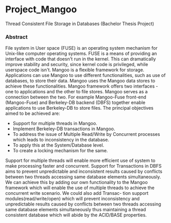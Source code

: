 # Project_Mangoo
Thread Consistent File Storage in Databases (Bachelor Thesis Project)

### Abstract
  File system in User space (FUSE) is an operating system mechanism for Unix-like computer operating systems. FUSE is a means of providing an interface with code that doesn't run in the kernel. This can dramatically improve stability and security, since kernel code is privileged, while userspace code isn't. Mangoo is a flexible framework for storage. Applications can use Mangoo to use different functionalities, such as use of databases, to store their data. Mangoo uses the Mangoo data stores to achieve these functionalities. Mangoo framework offers two interfaces - one to applications and the other to file stores. Mangoo serves as a connection between the two. For example
Mangoo-Fuse front-end (Mangoo-Fuse) and Berkeley-DB backend (DBFS) together enable applications to use Berkeley-DB to store files.
The principal objectives aimed to be achieved are:
  - Support for multiple threads in Mangoo.
  - Implement Berkeley-DB transactions in Mangoo.
  - To address the issue of Multiple Read/Write by Concurrent processes which leads to inconsistency in the database.
  - To apply this at the System/Database level.
  - To create a locking mechanism for the same.

  Support for multiple threads will enable more efficient use of system to make processing faster
and concurrent. Support for Transactions in DBFS aims to prevent unpredictable and inconsistent
results caused by conflicts between two threads accessing same database elements simultaneously.
We can achieve this by adding our own functionality to the Mangoo framework which will enable
the use of multiple threads to achieve the concurrent write scenario. We could also add Transac-
tion support modules(read/write/open) which will prevent inconsistency and unpredictable results
caused by conflicts between two threads accessing same database elements simultaneously thus
maintaining a thread consistent database which will abide by the ACID/BASE properties.
